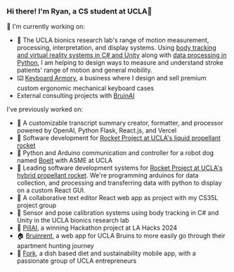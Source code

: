 ### Hi there! I'm Ryan, a CS student at UCLA👋

<!--
**ryanmyang/ryanmyang** is a ✨ _special_ ✨ repository because its `README.md` (this file) appears on your GitHub profile.

Here are some ideas to get you started:

- 🔭 I’m currently working on ...
- 🌱 I’m currently learning ...
- 👯 I’m looking to collaborate on ...
- 🤔 I’m looking for help with ...
- 💬 Ask me about ...
- 📫 How to reach me: ...
- 😄 Pronouns: ...
- ⚡ Fun fact: ...
-->

🔭  I'm currently working on:
- 🔬 The UCLA bionics research lab's range of motion measurement, processing, interpretation, and display systems. Using [body tracking and virtual reality systems in C# and Unity](https://github.com/ryanmyang/Bionics-Research-Lab) along with [data processing in Python](https://github.com/ryanmyang/bionics-research-data-vis), I am helping to design ways to measure and understand stroke patients' range of motion and general mobility.
- ⌨️ [Keyboard Armory](https://keyboardarmory.shop), a business where I design and sell premium custom ergonomic mechanical keyboard cases
- External consulting projects with [BruinAI](https://www.linkedin.com/company/bruin-ai)


I've previously worked on:
- 📄 A customizable transcript summary creator, formatter, and processor powered by OpenAI, Python Flask, React.js, and Vercel
- 🚀 Software development for [Rocket Project at UCLA's liquid propellant rocket](https://github.com/UCLA-Rocket-Project/AresSoftware/tree/main)
- 🐶 Python and Arduino communication and controller for a robot dog named [Boelt](https://github.com/UCLAX1/Boelt-Software) with ASME at UCLA 
- 🚀 Leading software development systems for [Rocket Project at UCLA's hybrid propellant rocket](https://github.com/JackCadenhead/RocketProjectatUCLA/commits/main). We're programming arduinos for data collection, and processing and transferring data with python to display on a custom React GUI. 
- 📄 A collaborative text editor React web app as project with my CS35L project group
- 🔬 Sensor and pose calibration systems using body tracking in C# and Unity in the UCLA bionics research lab
- 💊 [PillAI](https://devpost.com/software/pill-ai), a winning Hackathon project at LA Hacks 2024
- 🏠 [Bruinrent](https://github.com/bruinrent/bruinrent), a web app for UCLA Bruins to more easily go through their apartment hunting journey
- 🍴 [Fork](https://github.com/JCamyre/fork/tree/main), a dish based diet and sustainability mobile app, with a passionate group of UCLA entrepreneurs





